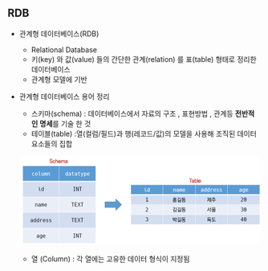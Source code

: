 ## RDB

* 관계형 데이터베이스(RDB)

  * Relational Database
  * 키(key) 와 값(value) 들의 간단한 관계(relation) 를 표(table) 형태로 정리한 데이터베이스
  * 관계형 모델에 기반

* 관계형 데이터베이스 용어 정리

  * 스키마(schema) : 데이터베이스에서 자료의 구조 , 표현방법 , 관계등 **전반적인 명세**를 기술 한 것
  * 테이블(table) :열(컬럼/필드)과 행(레코드/값)의 모델을 사용해 조직된 데이터 요소들의 집합

  ![image-20221025152829061](02_RDB.assets/image-20221025152829061.png)

  * 열 (Column) : 각 열에는 고유한 데이터 형식이 지정됨